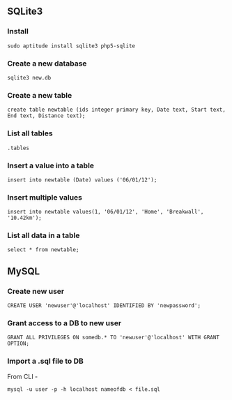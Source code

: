 ## SQLite3

### Install

`sudo aptitude install sqlite3 php5-sqlite`

### Create a new database

`sqlite3 new.db`

### Create a new table

`create table newtable (ids integer primary key, Date text, Start text, End text, Distance text);`

### List all tables

`.tables`

### Insert a value into a table

`insert into newtable (Date) values ('06/01/12');`

### Insert multiple values

`insert into newtable values(1, '06/01/12', 'Home', 'Breakwall', '10.42km');`

### List all data in a table

`select * from newtable;`

## MySQL

### Create new user

`CREATE USER 'newuser'@'localhost' IDENTIFIED BY 'newpassword';`

### Grant access to a DB to new user

`GRANT ALL PRIVILEGES ON somedb.* TO 'newuser'@'localhost' WITH GRANT OPTION;`

### Import a .sql file to DB

From CLI - 

`mysql -u user -p -h localhost nameofdb < file.sql`
